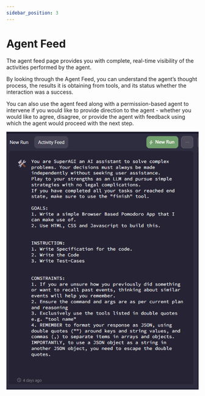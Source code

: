 ```yaml
---
sidebar_position: 3
---
```

# Agent Feed

The agent feed page provides you with complete, real-time visibility of the activities performed by the agent. 

By looking through the Agent Feed, you can understand the agent’s thought process, the results it is obtaining from tools, and its status whether the interaction was a success.

You can also use the agent feed along with a permission-based agent to intervene if you would like to provide direction to the agent - whether you would like to agree, disagree, or provide the agent with feedback using which the agent would proceed with the next step. 

![Alt text](/../assets/images/Activity_Feed.png)